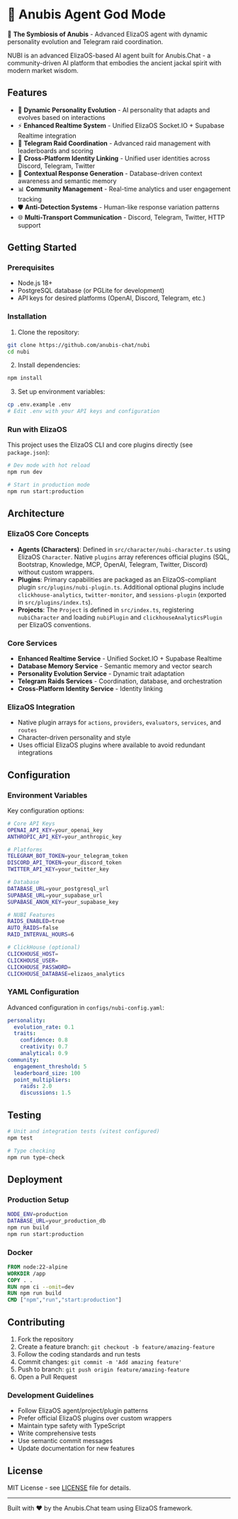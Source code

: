 # 🔮 Anubis Agent God Mode

🔮 **The Symbiosis of Anubis** - Advanced ElizaOS agent with dynamic personality evolution and Telegram raid coordination.

NUBI is an advanced ElizaOS-based AI agent built for Anubis.Chat - a community-driven AI platform that embodies the ancient jackal spirit with modern market wisdom.

## Features

- 🧠 **Dynamic Personality Evolution** - AI personality that adapts and evolves based on interactions
- ⚡ **Enhanced Realtime System** - Unified ElizaOS Socket.IO + Supabase Realtime integration
- 🚀 **Telegram Raid Coordination** - Advanced raid management with leaderboards and scoring
- 🔗 **Cross-Platform Identity Linking** - Unified user identities across Discord, Telegram, Twitter
- 🎯 **Contextual Response Generation** - Database-driven context awareness and semantic memory
- 📊 **Community Management** - Real-time analytics and user engagement tracking
- 🛡️ **Anti-Detection Systems** - Human-like response variation patterns
- 🌐 **Multi-Transport Communication** - Discord, Telegram, Twitter, HTTP support

## Getting Started

### Prerequisites

- Node.js 18+
- PostgreSQL database (or PGLite for development)
- API keys for desired platforms (OpenAI, Discord, Telegram, etc.)

### Installation

1. Clone the repository:
```bash
git clone https://github.com/anubis-chat/nubi
cd nubi
```

2. Install dependencies:
```bash
npm install
```

3. Set up environment variables:
```bash
cp .env.example .env
# Edit .env with your API keys and configuration
```

### Run with ElizaOS

This project uses the ElizaOS CLI and core plugins directly (see `package.json`):

```bash
# Dev mode with hot reload
npm run dev

# Start in production mode
npm run start:production
```

## Architecture

### ElizaOS Core Concepts

- **Agents (Characters)**: Defined in `src/character/nubi-character.ts` using ElizaOS `Character`. Native `plugins` array references official plugins (SQL, Bootstrap, Knowledge, MCP, OpenAI, Telegram, Twitter, Discord) without custom wrappers.
- **Plugins**: Primary capabilities are packaged as an ElizaOS-compliant plugin `src/plugins/nubi-plugin.ts`. Additional optional plugins include `clickhouse-analytics`, `twitter-monitor`, and `sessions-plugin` (exported in `src/plugins/index.ts`).
- **Projects**: The `Project` is defined in `src/index.ts`, registering `nubiCharacter` and loading `nubiPlugin` and `clickhouseAnalyticsPlugin` per ElizaOS conventions.

### Core Services

- **Enhanced Realtime Service** - Unified Socket.IO + Supabase Realtime
- **Database Memory Service** - Semantic memory and vector search
- **Personality Evolution Service** - Dynamic trait adaptation
- **Telegram Raids Services** - Coordination, database, and orchestration
- **Cross-Platform Identity Service** - Identity linking

### ElizaOS Integration

- Native plugin arrays for `actions`, `providers`, `evaluators`, `services`, and `routes`
- Character-driven personality and style
- Uses official ElizaOS plugins where available to avoid redundant integrations

## Configuration

### Environment Variables

Key configuration options:

```bash
# Core API Keys
OPENAI_API_KEY=your_openai_key
ANTHROPIC_API_KEY=your_anthropic_key

# Platforms
TELEGRAM_BOT_TOKEN=your_telegram_token
DISCORD_API_TOKEN=your_discord_token
TWITTER_API_KEY=your_twitter_key

# Database
DATABASE_URL=your_postgresql_url
SUPABASE_URL=your_supabase_url
SUPABASE_ANON_KEY=your_supabase_key

# NUBI Features
RAIDS_ENABLED=true
AUTO_RAIDS=false
RAID_INTERVAL_HOURS=6

# ClickHouse (optional)
CLICKHOUSE_HOST=
CLICKHOUSE_USER=
CLICKHOUSE_PASSWORD=
CLICKHOUSE_DATABASE=elizaos_analytics
```

### YAML Configuration

Advanced configuration in `configs/nubi-config.yaml`:

```yaml
personality:
  evolution_rate: 0.1
  traits:
    confidence: 0.8
    creativity: 0.7
    analytical: 0.9
community:
  engagement_threshold: 5
  leaderboard_size: 100
  point_multipliers:
    raids: 2.0
    discussions: 1.5
```

## Testing

```bash
# Unit and integration tests (vitest configured)
npm test

# Type checking
npm run type-check
```

## Deployment

### Production Setup

```bash
NODE_ENV=production
DATABASE_URL=your_production_db
npm run build
npm run start:production
```

### Docker

```dockerfile
FROM node:22-alpine
WORKDIR /app
COPY . .
RUN npm ci --omit=dev
RUN npm run build
CMD ["npm","run","start:production"]
```

## Contributing

1. Fork the repository
2. Create a feature branch: `git checkout -b feature/amazing-feature`
3. Follow the coding standards and run tests
4. Commit changes: `git commit -m 'Add amazing feature'`
5. Push to branch: `git push origin feature/amazing-feature`
6. Open a Pull Request

### Development Guidelines

- Follow ElizaOS agent/project/plugin patterns
- Prefer official ElizaOS plugins over custom wrappers
- Maintain type safety with TypeScript
- Write comprehensive tests
- Use semantic commit messages
- Update documentation for new features

## License

MIT License - see [LICENSE](LICENSE) file for details.

---

Built with ❤️ by the Anubis.Chat team using ElizaOS framework.